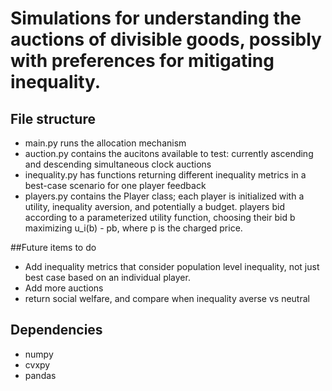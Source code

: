 # Simulations for understanding the auctions of divisible goods, possibly with preferences for mitigating inequality.
## File structure
* main.py runs the allocation mechanism
* auction.py contains the aucitons available to test: currently ascending and descending simultaneous clock auctions
* inequality.py has functions returning different inequality metrics in a best-case scenario for one player feedback
* players.py contains the Player class; each player is initialized with a utility, inequality aversion, and potentially a budget. players bid according to a parameterized utility function, choosing their bid b maximizing u_i(b) - pb, where p is the charged price. 

##Future items to do
* Add inequality metrics that consider population level inequality, not just best case based on an individual player.
* Add more auctions
* return social welfare, and compare when inequality averse vs neutral

## Dependencies
* numpy
* cvxpy
* pandas
